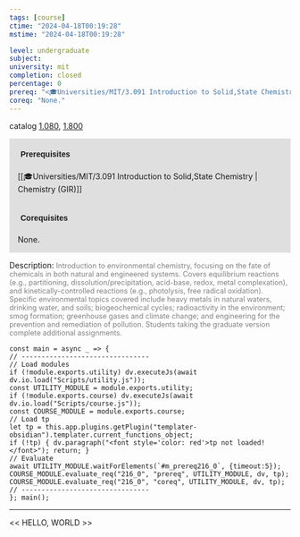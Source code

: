 ```yaml
---
tags: [course]
ctime: "2024-04-18T00:19:28"
mstime: "2024-04-18T00:19:28"

level: undergraduate
subject: 
university: mit
completion: closed
percentage: 0
prereq: "<🎓Universities/MIT/3.091 Introduction to Solid,State Chemistry>"
coreq: "None."
---
```


catalog [1.080](http://student.mit.edu/catalog/m1a.html#1.080), [1.800](http://student.mit.edu/catalog/m1c.html#1.800)

<span style="display: block; padding: 15px; background-color: rgb(100, 100, 100, 0.2);"><font id="m_prereq216_0" style="display: block; font-family: Arial, sans-serif; font-weight: bold; padding: 5px">Prerequisites</font><br><span id="prereq216_0">[[🎓Universities/MIT/3.091 Introduction to Solid,State Chemistry | Chemistry (GIR)]]</span></span>
<span style="display: block; padding: 15px; background-color: rgb(100, 100, 100, 0.2);"><font id="m_coreq216_0" style="display: block; font-family: Arial, sans-serif; font-weight: bold; padding: 5px">Corequisites</font><br><span id="coreq216_0">None.</span></span>

<font style="">Description:</font>
<font style="color: grey; font-size: 0.8rem;">Introduction to environmental chemistry, focusing on the fate of chemicals in both natural and engineered systems. Covers equilibrium reactions (e.g., partitioning, dissolution/precipitation, acid-base, redox, metal complexation), and kinetically-controlled reactions (e.g., photolysis, free radical oxidation). Specific environmental topics covered include heavy metals in natural waters, drinking water, and soils; biogeochemical cycles; radioactivity in the environment; smog formation; greenhouse gases and climate change; and engineering for the prevention and remediation of pollution. Students taking the graduate version complete additional assignments.</font>

```dataviewjs
const main = async _ => {
// --------------------------------
// Load modules
if (!module.exports.utility) dv.executeJs(await dv.io.load("Scripts/utility.js"));
const UTILITY_MODULE = module.exports.utility;
if (!module.exports.course) dv.executeJs(await dv.io.load("Scripts/course.js"));
const COURSE_MODULE = module.exports.course;
// Load tp
let tp = this.app.plugins.getPlugin("templater-obsidian").templater.current_functions_object;
if (!tp) { dv.paragraph("<font style='color: red'>tp not loaded!</font>"); return; }
// Evaluate
await UTILITY_MODULE.waitForElements(`#m_prereq216_0`, {timeout:5});
COURSE_MODULE.evaluate_req("216_0", "prereq", UTILITY_MODULE, dv, tp);
COURSE_MODULE.evaluate_req("216_0", "coreq", UTILITY_MODULE, dv, tp);
// --------------------------------
}; main();
```

---

<< HELLO, WORLD >>
